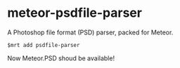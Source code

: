 meteor-psdfile-parser
=====================

A Photoshop file format (PSD) parser, packed for Meteor.
  
    $mrt add psdfile-parser

Now Meteor.PSD shoud be available!